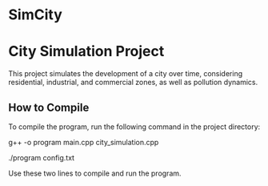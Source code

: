 # SimCity
# City Simulation Project

This project simulates the development of a city over time, considering residential, industrial, and commercial zones, as well as pollution dynamics.

## How to Compile
To compile the program, run the following command in the project directory:

g++ -o program main.cpp city_simulation.cpp

./program config.txt

Use these two lines to compile and run the program.
